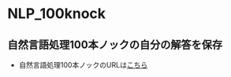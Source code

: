 # NLP_100knock
## 自然言語処理100本ノックの自分の解答を保存
- 自然言語処理100本ノックのURLは[こちら](https://nlp100.github.io/ja/ch01.html)
